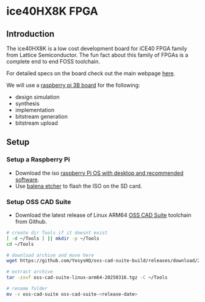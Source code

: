 # ice40HX8K FPGA

## Introduction

The ice40HX8K is a low cost development board for iCE40 FPGA family from Lattice Semiconductor. The fun fact about this family of FPGAs is a complete end to end FOSS toolchain.

For detailed specs on the board check out the main webpage [here](https://www.olimex.com/Products/FPGA/iCE40/iCE40HX8K-EVB/open-source-hardware).

We will use a [raspberry pi 3B board](https://www.raspberrypi.com/products/raspberry-pi-3-model-b/) for the following:
- design simulation
- synthesis
- implementation
- bitstream generation
- bitstream upload

## Setup

### Setup a Raspberry Pi

- Download the iso [raspberry Pi OS with desktop and recommended software](https://www.raspberrypi.com/software/operating-systems/).
- Use [balena etcher](https://etcher.balena.io/) to flash the ISO on the SD card.


### Setup OSS CAD Suite
- Download the latest release of Linux ARM64 [OSS CAD Suite](https://github.com/YosysHQ/oss-cad-suite-build/releases) toolchain from Github.

```bash
# create dir Tools if it doesnt exist
[ -d ~/Tools ] || mkdir -p ~/Tools
cd ~/Tools

# download archive and move here
wget https://github.com/YosysHQ/oss-cad-suite-build/releases/download/2025-03-16/oss-cad-suite-linux-arm64-20250316.tgz

# extract archive
tar -zxvf oss-cad-suite-linux-arm64-20250316.tgz -C ~/Tools

# rename folder
mv -v oss-cad-suite oss-cad-suite-<release-date>
```
